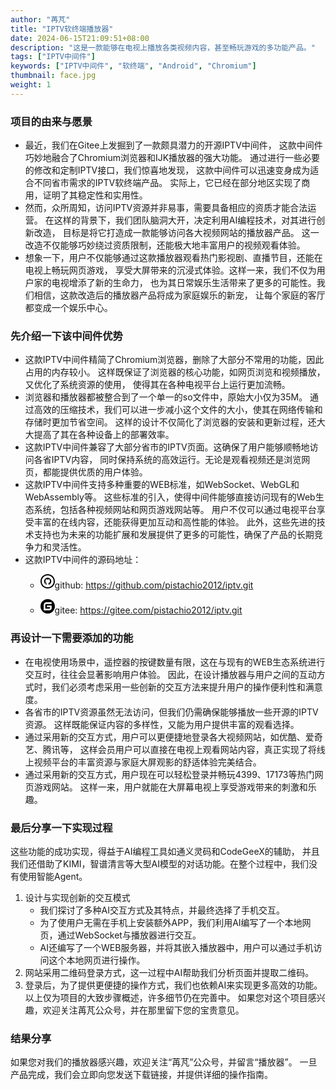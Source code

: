 ```yaml
---
author: "苒芃"
title: "IPTV软终端播放器"
date: 2024-06-15T21:09:51+08:00
description: "这是一款能够在电视上播放各类视频内容，甚至畅玩游戏的多功能产品。"
tags: ["IPTV中间件"]
keywords: ["IPTV中间件", "软终端", "Android", "Chromium"]
thumbnail: face.jpg
weight: 1
---
```


### 项目的由来与愿景
- 最近，我们在Gitee上发掘到了一款颇具潜力的开源IPTV中间件，
这款中间件巧妙地融合了Chromium浏览器和IJK播放器的强大功能。
通过进行一些必要的修改和定制IPTV接口，我们惊喜地发现，
这款中间件可以迅速变身成为适合不同省市需求的IPTV软终端产品。
实际上，它已经在部分地区实现了商用，证明了其稳定性和实用性。
- 然而，众所周知，访问IPTV资源并非易事，需要具备相应的资质才能合法运营。
在这样的背景下，我们团队脑洞大开，决定利用AI编程技术，对其进行创新改造，
目标是将它打造成一款能够访问各大视频网站的播放器产品。
这一改造不仅能够巧妙绕过资质限制，还能极大地丰富用户的视频观看体验。
- 想象一下，用户不仅能够通过这款播放器观看热门影视剧、直播节目，还能在电视上畅玩网页游戏，
享受大屏带来的沉浸式体验。这样一来，我们不仅为用户家的电视增添了新的生命力，
也为其日常娱乐生活带来了更多的可能性。我们相信，这款改造后的播放器产品将成为家庭娱乐的新宠，
让每个家庭的客厅都变成一个娱乐中心。

### 先介绍一下该中间件优势
- 这款IPTV中间件精简了Chromium浏览器，删除了大部分不常用的功能，因此占用的内存较小。
这样既保证了浏览器的核心功能，如网页浏览和视频播放，又优化了系统资源的使用，
使得其在各种电视平台上运行更加流畅。
- 浏览器和播放器都被整合到了一个单一的so文件中，原始大小仅为35M。
通过高效的压缩技术，我们可以进一步减小这个文件的大小，使其在网络传输和存储时更加节省空间。
这样的设计不仅简化了浏览器的安装和更新过程，还大大提高了其在各种设备上的部署效率。
- 这款IPTV中间件兼容了大部分省市的IPTV页面。这确保了用户能够顺畅地访问各省IPTV内容，
同时保持系统的高效运行。无论是观看视频还是浏览网页，都能提供优质的用户体验。 
- 这款IPTV中间件支持多种重要的WEB标准，如WebSocket、WebGL和WebAssembly等。
这些标准的引入，使得中间件能够直接访问现有的Web生态系统，包括各种视频网站和网页游戏网站等。
用户不仅可以通过电视平台享受丰富的在线内容，还能获得更加互动和高性能的体验。
此外，这些先进的技术支持也为未来的功能扩展和发展提供了更多的可能性，确保了产品的长期竞争力和灵活性。
- 这款IPTV中间件的源码地址：
    - <p><svg xmlns="http://www.w3.org/2000/svg" style="display:inline" width="23px" height="23px" viewBox="0 0 24 24">
        <path d="M12 2c5.514 0 10 4.486 10 10s-4.486 10-10 10-10-4.486-10-10 4.486-10 10-10zm0-2c-6.627 0-12 5.373-12 12s5.373 12 12 12 12-5.373 12-12-5.373-12-12-12zm0 6c-3.313 0-6 2.686-6 6 0 2.651 1.719 4.9 4.104 5.693.3.056.396-.13.396-.289v-1.117c-1.669.363-2.017-.707-2.017-.707-.272-.693-.666-.878-.666-.878-.544-.373.041-.365.041-.365.603.042.92.619.92.619.535.917 1.403.652 1.746.499.054-.388.209-.652.381-.802-1.333-.152-2.733-.667-2.733-2.965 0-.655.234-1.19.618-1.61-.062-.153-.268-.764.058-1.59 0 0 .504-.161 1.65.615.479-.133.992-.199 1.502-.202.51.002 1.023.069 1.503.202 1.146-.776 1.648-.615 1.648-.615.327.826.121 1.437.06 1.588.385.42.617.955.617 1.61 0 2.305-1.404 2.812-2.74 2.96.216.186.412.551.412 1.111v1.646c0 .16.096.347.4.288 2.383-.793 4.1-3.041 4.1-5.691 0-3.314-2.687-6-6-6z"/>
        </svg>github: <a href="https://github.com/pistachio2012/iptv.git">https://github.com/pistachio2012/iptv.git</a></p>
    - <p><svg fill="#000000" style="display:inline" width="23px" height="23px" viewBox="0 0 24 24" role="img" xmlns="http://www.w3.org/2000/svg">
        <path d="M11.984 0A12 12 0 0 0 0 12a12 12 0 0 0 12 12 12 12 0 0 0 12-12A12 12 0 0 0 12 0a12 12 0 0 0-.016 0zm6.09 5.333c.328 0 .593.266.592.593v1.482a.594.594 0 0 1-.593.592H9.777c-.982 0-1.778.796-1.778 1.778v5.63c0 .327.266.592.593.592h5.63c.982 0 1.778-.796 1.778-1.778v-.296a.593.593 0 0 0-.592-.593h-4.15a.592.592 0 0 1-.592-.592v-1.482a.593.593 0 0 1 .593-.592h6.815c.327 0 .593.265.593.592v3.408a4 4 0 0 1-4 4H5.926a.593.593 0 0 1-.593-.593V9.778a4.444 4.444 0 0 1 4.445-4.444h8.296z"/>
        </svg>gitee: <a href="https://gitee.com/pistachio2012/iptv.git">https://gitee.com/pistachio2012/iptv.git</a></p>

### 再设计一下需要添加的功能
- 在电视使用场景中，遥控器的按键数量有限，这在与现有的WEB生态系统进行交互时，往往会显著影响用户体验。
因此，在设计播放器与用户之间的互动方式时，我们必须考虑采用一些创新的交互方法来提升用户的操作便利性和满意度。
- 各省市的IPTV资源虽然无法访问，但我们仍需确保能够播放一些开源的IPTV资源。
这样既能保证内容的多样性，又能为用户提供丰富的观看选择。
- 通过采用新的交互方式，用户可以更便捷地登录各大视频网站，如优酷、爱奇艺、腾讯等，
这样会员用户可以直接在电视上观看网站内容，真正实现了将线上视频平台的丰富资源与家庭大屏观影的舒适体验完美结合。 
- 通过采用新的交互方式，用户现在可以轻松登录并畅玩4399、17173等热门网页游戏网站。
这样一来，用户就能在大屏幕电视上享受游戏带来的刺激和乐趣。

### 最后分享一下实现过程

这些功能的成功实现，得益于AI编程工具如通义灵码和CodeGeeX的辅助，
并且我们还借助了KIMI，智谱清言等大型AI模型的对话功能。在整个过程中，我们没有使用智能Agent。

1. 设计与实现创新的交互模式
    - 我们探讨了多种AI交互方式及其特点，并最终选择了手机交互。
    - 为了使用户无需在手机上安装额外APP，我们利用AI编写了一个本地网页，通过WebSocket与播放器进行交互。
    - AI还编写了一个WEB服务器，并将其嵌入播放器中，用户可以通过手机访问这个本地网页进行操作。
2. 网站采用二维码登录方式，这一过程中AI帮助我们分析页面并提取二维码。
3. 登录后，为了提供更便捷的操作方式，我们也依赖AI来实现更多高效的功能。
以上仅为项目的大致步骤概述，许多细节仍在完善中。
如果您对这个项目感兴趣，欢迎关注苒芃公众号，并在那里留下您的宝贵意见。

### 结果分享

如果您对我们的播放器感兴趣，欢迎关注“苒芃”公众号，并留言“播放器”。
一旦产品完成，我们会立即向您发送下载链接，并提供详细的操作指南。

